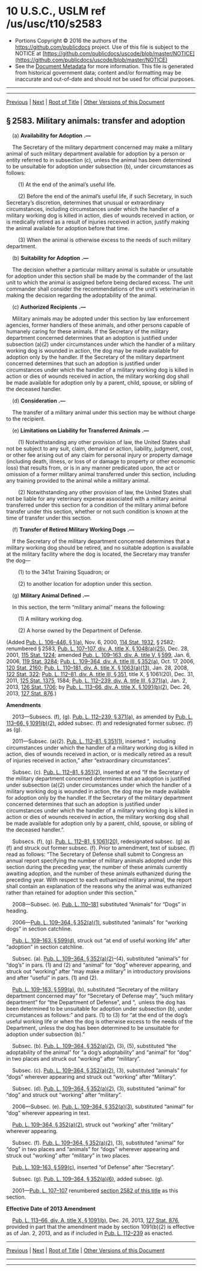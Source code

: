 ---
---

# 10 U.S.C., USLM ref /us/usc/t10/s2583

* Portions Copyright © 2016 the authors of the https://github.com/publicdocs project.
  Use of this file is subject to the NOTICE at [https://github.com/publicdocs/uscode/blob/master/NOTICE](https://github.com/publicdocs/uscode/blob/master/NOTICE)
* See the [Document Metadata](././../../../../../..//README.md) for more information.
  This file is generated from historical government data; content and/or formatting may be inaccurate and out-of-date and should not be used for official purposes.

----------
----------

[Previous](./../../../../../..//us/usc/t10/stA/ptIV/ch153/m__us_usc_t10_s2582.md) | [Next](./../../../../../..//us/usc/t10/stA/ptIV/ch155/m__us_usc_t10_stA_ptIV_ch155.md) | [Root of Title](./../../../../../../) | [Other Versions of this Document](https://publicdocs.github.io/go/links?ns=uslm&ref=%2Fus%2Fusc%2Ft10%2Fs2583)

## § 2583. Military animals: transfer and adoption

    (a)  __Availability for Adoption__  __.—__ 

    The Secretary of the military department concerned may make a military animal of such military department available for adoption by a person or entity referred to in subsection (c), unless the animal has been determined to be unsuitable for adoption under subsection (b), under circumstances as follows:

        (1) At the end of the animal’s useful life.

        (2) Before the end of the animal’s useful life, if such Secretary, in such Secretary’s discretion, determines that unusual or extraordinary circumstances, including circumstances under which the handler of a military working dog is killed in action, dies of wounds received in action, or is medically retired as a result of injuries received in action, justify making the animal available for adoption before that time.

        (3) When the animal is otherwise excess to the needs of such military department.

    (b)  __Suitability for Adoption__  __.—__ 

    The decision whether a particular military animal is suitable or unsuitable for adoption under this section shall be made by the commander of the last unit to which the animal is assigned before being declared excess. The unit commander shall consider the recommendations of the unit’s veterinarian in making the decision regarding the adoptability of the animal.

    (c)  __Authorized Recipients__  __.—__ 

    Military animals may be adopted under this section by law enforcement agencies, former handlers of these animals, and other persons capable of humanely caring for these animals. If the Secretary of the military department concerned determines that an adoption is justified under subsection (a)(2) under circumstances under which the handler of a military working dog is wounded in action, the dog may be made available for adoption only by the handler. If the Secretary of the military department concerned determines that such an adoption is justified under circumstances under which the handler of a military working dog is killed in action or dies of wounds received in action, the military working dog shall be made available for adoption only by a parent, child, spouse, or sibling of the deceased handler.

    (d)  __Consideration__  __.—__ 

    The transfer of a military animal under this section may be without charge to the recipient.

    (e)  __Limitations on Liability for Transferred Animals__  __.—__ 

        (1) Notwithstanding any other provision of law, the United States shall not be subject to any suit, claim, demand or action, liability, judgment, cost, or other fee arising out of any claim for personal injury or property damage (including death, illness, or loss of or damage to property or other economic loss) that results from, or is in any manner predicated upon, the act or omission of a former military animal transferred under this section, including any training provided to the animal while a military animal.

        (2) Notwithstanding any other provision of law, the United States shall not be liable for any veterinary expense associated with a military animal transferred under this section for a condition of the military animal before transfer under this section, whether or not such condition is known at the time of transfer under this section.

    (f)  __Transfer of Retired Military Working Dogs__  __.—__ 

    If the Secretary of the military department concerned determines that a military working dog should be retired, and no suitable adoption is available at the military facility where the dog is located, the Secretary may transfer the dog—

        (1) to the 341st Training Squadron; or

        (2) to another location for adoption under this section.

    (g)  __Military Animal Defined__  __.—__ 

    In this section, the term “military animal” means the following:

        (1) A military working dog.

        (2) A horse owned by the Department of Defense.

(Added [Pub. L. 106–446, § 1(a)][/us/pl/106/446/s1/a], Nov. 6, 2000, [114 Stat. 1932][/us/stat/114/1932], § 2582; renumbered § 2583, [Pub. L. 107–107, div. A, title X, § 1048(a)(25)][/us/pl/107/107/s1048/a/25], Dec. 28, 2001, [115 Stat. 1224][/us/stat/115/1224]; amended [Pub. L. 109–163, div. A, title V, § 599][/us/pl/109/163/s599], Jan. 6, 2006, [119 Stat. 3284][/us/stat/119/3284]; [Pub. L. 109–364, div. A, title III, § 352(a)][/us/pl/109/364/s352/a], Oct. 17, 2006, [120 Stat. 2160][/us/stat/120/2160]; [Pub. L. 110–181, div. A, title X, § 1063(a)(13)][/us/pl/110/181/s1063/a/13], Jan. 28, 2008, [122 Stat. 322][/us/stat/122/322]; [Pub. L. 112–81, div. A, title III, § 351][/us/pl/112/81/s351], title X, § 1061(20), Dec. 31, 2011, [125 Stat. 1375][/us/stat/125/1375], 1584; [Pub. L. 112–239, div. A, title III, § 371(a)][/us/pl/112/239/s371/a], Jan. 2, 2013, [126 Stat. 1706][/us/stat/126/1706]; by [Pub. L. 113–66, div. A, title X, § 1091(b)(2)][/us/pl/113/66/s1091/b/2], Dec. 26, 2013, [127 Stat. 876][/us/stat/127/876].)

 __Amendments__ 

    2013—Subsecs. (f), (g). [Pub. L. 112–239, § 371(a)][/us/pl/112/239/s371/a], as amended by [Pub. L. 113–66, § 1091(b)(2)][/us/pl/113/66/s1091/b/2], added subsec. (f) and redesignated former subsec. (f) as (g).

    2011—Subsec. (a)(2). [Pub. L. 112–81, § 351(1)][/us/pl/112/81/s351/1], inserted “, including circumstances under which the handler of a military working dog is killed in action, dies of wounds received in action, or is medically retired as a result of injuries received in action,” after “extraordinary circumstances”.

    Subsec. (c). [Pub. L. 112–81, § 351(2)][/us/pl/112/81/s351/2], inserted at end “If the Secretary of the military department concerned determines that an adoption is justified under subsection (a)(2) under circumstances under which the handler of a military working dog is wounded in action, the dog may be made available for adoption only by the handler. If the Secretary of the military department concerned determines that such an adoption is justified under circumstances under which the handler of a military working dog is killed in action or dies of wounds received in action, the military working dog shall be made available for adoption only by a parent, child, spouse, or sibling of the deceased handler.”.

    Subsecs. (f), (g). [Pub. L. 112–81, § 1061(20)][/us/pl/112/81/s1061/20], redesignated subsec. (g) as (f) and struck out former subsec. (f). Prior to amendment, text of subsec. (f) read as follows: “The Secretary of Defense shall submit to Congress an annual report specifying the number of military animals adopted under this section during the preceding year, the number of these animals currently awaiting adoption, and the number of these animals euthanized during the preceding year. With respect to each euthanized military animal, the report shall contain an explanation of the reasons why the animal was euthanized rather than retained for adoption under this section.”

    2008—Subsec. (e). [Pub. L. 110–181][/us/pl/110/181] substituted “Animals” for “Dogs” in heading.

    2006—[Pub. L. 109–364, § 352(a)(1)][/us/pl/109/364/s352/a/1], substituted “animals” for “working dogs” in section catchline.

    [Pub. L. 109–163, § 599(d)][/us/pl/109/163/s599/d], struck out “at end of useful working life” after “adoption” in section catchline.

    Subsec. (a). [Pub. L. 109–364, § 352(a)(2)][/us/pl/109/364/s352/a/2]–(4), substituted “animal’s” for “dog’s” in pars. (1) and (2) and “animal” for “dog” wherever appearing, and struck out “working” after “may make a military” in introductory provisions and after “useful” in pars. (1) and (2).

    [Pub. L. 109–163, § 599(a)][/us/pl/109/163/s599/a], (b), substituted “Secretary of the military department concerned may” for “Secretary of Defense may”, “such military department” for “the Department of Defense”, and “, unless the dog has been determined to be unsuitable for adoption under subsection (b), under circumstances as follows:” and pars. (1) to (3) for “at the end of the dog’s useful working life or when the dog is otherwise excess to the needs of the Department, unless the dog has been determined to be unsuitable for adoption under subsection (b).”

    Subsec. (b). [Pub. L. 109–364, § 352(a)(2)][/us/pl/109/364/s352/a/2], (3), (5), substituted “the adoptability of the animal” for “a dog’s adoptability” and “animal” for “dog” in two places and struck out “working” after “military”.

    Subsec. (c). [Pub. L. 109–364, § 352(a)(2)][/us/pl/109/364/s352/a/2], (3), substituted “animals” for “dogs” wherever appearing and struck out “working” after “Military”.

    Subsec. (d). [Pub. L. 109–364, § 352(a)(2)][/us/pl/109/364/s352/a/2], (3), substituted “animal” for “dog” and struck out “working” after “military”.

    2006—Subsec. (e). [Pub. L. 109–364, § 352(a)(3)][/us/pl/109/364/s352/a/3], substituted “animal” for “dog” wherever appearing in text.

    [Pub. L. 109–364, § 352(a)(2)][/us/pl/109/364/s352/a/2], struck out “working” after “military” wherever appearing.

    Subsec. (f). [Pub. L. 109–364, § 352(a)(2)][/us/pl/109/364/s352/a/2], (3), substituted “animal” for “dog” in two places and “animals” for “dogs” wherever appearing and struck out “working” after “military” in two places.

    [Pub. L. 109–163, § 599(c)][/us/pl/109/163/s599/c], inserted “of Defense” after “Secretary”.

    Subsec. (g). [Pub. L. 109–364, § 352(a)(6)][/us/pl/109/364/s352/a/6], added subsec. (g).

    2001—[Pub. L. 107–107][/us/pl/107/107] renumbered [section 2582 of this title][/us/usc/t10/s2582] as this section.

 __Effective Date of 2013 Amendment__ 

    [Pub. L. 113–66, div. A, title X, § 1091(b)][/us/pl/113/66/s1091/b], Dec. 26, 2013, [127 Stat. 876][/us/stat/127/876], provided in part that the amendment made by section 1091(b)(2) is effective as of Jan. 2, 2013, and as if included in [Pub. L. 112–239][/us/pl/112/239] as enacted.

----------

[Previous](./../../../../../..//us/usc/t10/stA/ptIV/ch153/m__us_usc_t10_s2582.md) | [Next](./../../../../../..//us/usc/t10/stA/ptIV/ch155/m__us_usc_t10_stA_ptIV_ch155.md) | [Root of Title](./../../../../../../) | [Other Versions of this Document](https://publicdocs.github.io/go/links?ns=uslm&ref=%2Fus%2Fusc%2Ft10%2Fs2583)

----------
----------

[/us/pl/106/446/s1/a]: https://publicdocs.github.io/go/links?ns=uslm&ref=%2Fus%2Fpl%2F106%2F446%2Fs1%2Fa
[/us/stat/114/1932]: https://publicdocs.github.io/go/links?ns=uslm&ref=%2Fus%2Fstat%2F114%2F1932
[/us/pl/107/107/s1048/a/25]: https://publicdocs.github.io/go/links?ns=uslm&ref=%2Fus%2Fpl%2F107%2F107%2Fs1048%2Fa%2F25
[/us/stat/115/1224]: https://publicdocs.github.io/go/links?ns=uslm&ref=%2Fus%2Fstat%2F115%2F1224
[/us/pl/109/163/s599]: https://publicdocs.github.io/go/links?ns=uslm&ref=%2Fus%2Fpl%2F109%2F163%2Fs599
[/us/stat/119/3284]: https://publicdocs.github.io/go/links?ns=uslm&ref=%2Fus%2Fstat%2F119%2F3284
[/us/pl/109/364/s352/a]: https://publicdocs.github.io/go/links?ns=uslm&ref=%2Fus%2Fpl%2F109%2F364%2Fs352%2Fa
[/us/stat/120/2160]: https://publicdocs.github.io/go/links?ns=uslm&ref=%2Fus%2Fstat%2F120%2F2160
[/us/pl/110/181/s1063/a/13]: https://publicdocs.github.io/go/links?ns=uslm&ref=%2Fus%2Fpl%2F110%2F181%2Fs1063%2Fa%2F13
[/us/stat/122/322]: https://publicdocs.github.io/go/links?ns=uslm&ref=%2Fus%2Fstat%2F122%2F322
[/us/pl/112/81/s351]: https://publicdocs.github.io/go/links?ns=uslm&ref=%2Fus%2Fpl%2F112%2F81%2Fs351
[/us/stat/125/1375]: https://publicdocs.github.io/go/links?ns=uslm&ref=%2Fus%2Fstat%2F125%2F1375
[/us/pl/112/239/s371/a]: https://publicdocs.github.io/go/links?ns=uslm&ref=%2Fus%2Fpl%2F112%2F239%2Fs371%2Fa
[/us/stat/126/1706]: https://publicdocs.github.io/go/links?ns=uslm&ref=%2Fus%2Fstat%2F126%2F1706
[/us/pl/113/66/s1091/b/2]: https://publicdocs.github.io/go/links?ns=uslm&ref=%2Fus%2Fpl%2F113%2F66%2Fs1091%2Fb%2F2
[/us/stat/127/876]: https://publicdocs.github.io/go/links?ns=uslm&ref=%2Fus%2Fstat%2F127%2F876
[/us/pl/112/239/s371/a]: https://publicdocs.github.io/go/links?ns=uslm&ref=%2Fus%2Fpl%2F112%2F239%2Fs371%2Fa
[/us/pl/113/66/s1091/b/2]: https://publicdocs.github.io/go/links?ns=uslm&ref=%2Fus%2Fpl%2F113%2F66%2Fs1091%2Fb%2F2
[/us/pl/112/81/s351/1]: https://publicdocs.github.io/go/links?ns=uslm&ref=%2Fus%2Fpl%2F112%2F81%2Fs351%2F1
[/us/pl/112/81/s351/2]: https://publicdocs.github.io/go/links?ns=uslm&ref=%2Fus%2Fpl%2F112%2F81%2Fs351%2F2
[/us/pl/112/81/s1061/20]: https://publicdocs.github.io/go/links?ns=uslm&ref=%2Fus%2Fpl%2F112%2F81%2Fs1061%2F20
[/us/pl/110/181]: https://publicdocs.github.io/go/links?ns=uslm&ref=%2Fus%2Fpl%2F110%2F181
[/us/pl/109/364/s352/a/1]: https://publicdocs.github.io/go/links?ns=uslm&ref=%2Fus%2Fpl%2F109%2F364%2Fs352%2Fa%2F1
[/us/pl/109/163/s599/d]: https://publicdocs.github.io/go/links?ns=uslm&ref=%2Fus%2Fpl%2F109%2F163%2Fs599%2Fd
[/us/pl/109/364/s352/a/2]: https://publicdocs.github.io/go/links?ns=uslm&ref=%2Fus%2Fpl%2F109%2F364%2Fs352%2Fa%2F2
[/us/pl/109/163/s599/a]: https://publicdocs.github.io/go/links?ns=uslm&ref=%2Fus%2Fpl%2F109%2F163%2Fs599%2Fa
[/us/pl/109/364/s352/a/2]: https://publicdocs.github.io/go/links?ns=uslm&ref=%2Fus%2Fpl%2F109%2F364%2Fs352%2Fa%2F2
[/us/pl/109/364/s352/a/2]: https://publicdocs.github.io/go/links?ns=uslm&ref=%2Fus%2Fpl%2F109%2F364%2Fs352%2Fa%2F2
[/us/pl/109/364/s352/a/2]: https://publicdocs.github.io/go/links?ns=uslm&ref=%2Fus%2Fpl%2F109%2F364%2Fs352%2Fa%2F2
[/us/pl/109/364/s352/a/3]: https://publicdocs.github.io/go/links?ns=uslm&ref=%2Fus%2Fpl%2F109%2F364%2Fs352%2Fa%2F3
[/us/pl/109/364/s352/a/2]: https://publicdocs.github.io/go/links?ns=uslm&ref=%2Fus%2Fpl%2F109%2F364%2Fs352%2Fa%2F2
[/us/pl/109/364/s352/a/2]: https://publicdocs.github.io/go/links?ns=uslm&ref=%2Fus%2Fpl%2F109%2F364%2Fs352%2Fa%2F2
[/us/pl/109/163/s599/c]: https://publicdocs.github.io/go/links?ns=uslm&ref=%2Fus%2Fpl%2F109%2F163%2Fs599%2Fc
[/us/pl/109/364/s352/a/6]: https://publicdocs.github.io/go/links?ns=uslm&ref=%2Fus%2Fpl%2F109%2F364%2Fs352%2Fa%2F6
[/us/pl/107/107]: https://publicdocs.github.io/go/links?ns=uslm&ref=%2Fus%2Fpl%2F107%2F107
[/us/usc/t10/s2582]: https://publicdocs.github.io/go/links?ns=uslm&ref=%2Fus%2Fusc%2Ft10%2Fs2582
[/us/pl/113/66/s1091/b]: https://publicdocs.github.io/go/links?ns=uslm&ref=%2Fus%2Fpl%2F113%2F66%2Fs1091%2Fb
[/us/stat/127/876]: https://publicdocs.github.io/go/links?ns=uslm&ref=%2Fus%2Fstat%2F127%2F876
[/us/pl/112/239]: https://publicdocs.github.io/go/links?ns=uslm&ref=%2Fus%2Fpl%2F112%2F239


